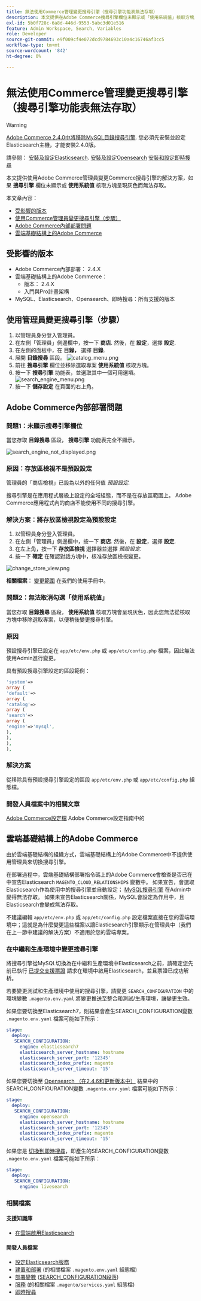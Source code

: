 ```yaml
---
title: 無法使用Commerce管理變更搜尋引擎（搜尋引擎功能表無法存取）
description: 本文提供在Adobe Commerce搜尋引擎欄位未顯示或「使用系統值」核取方塊呈現灰色且無法存取時，使用Commerce管理員變更搜尋引擎的解決方案。
exl-id: 5b0f728c-6a8d-446d-9553-5abc3d01e516
feature: Admin Workspace, Search, Variables
role: Developer
source-git-commit: e9f009cf4e072dcd9784693c10a4c16746af3cc5
workflow-type: tm+mt
source-wordcount: '842'
ht-degree: 0%

---
```


# 無法使用Commerce管理變更搜尋引擎（搜尋引擎功能表無法存取）

>[!WARNING]
>
> [Adobe Commerce 2.4.0中將移除MySQL目錄搜尋引擎](/help/announcements/adobe-commerce-announcements/mysql-catalog-search-engine-will-be-removed-in-magento-2-4-0.md). 您必須先安裝並設定Elasticsearch主機，才能安裝2.4.0版。
> 
> 請參閱：
> [安裝及設定Elasticsearch](https://experienceleague.adobe.com/en/docs/commerce-cloud-service/user-guide/configure/service/elasticsearch).
> [安裝及設定Opensearch](https://experienceleague.adobe.com/en/docs/commerce-cloud-service/user-guide/configure/service/opensearch)
> [安裝和設定即時搜尋](https://experienceleague.adobe.com/en/docs/commerce-merchant-services/live-search/install)

本文提供使用Adobe Commerce管理員變更Commerce搜尋引擎的解決方案，如果 **搜尋引擎** 欄位未顯示或 **使用系統值** 核取方塊呈現灰色而無法存取。

本文章內容：

* [受影響的版本](#affected-versions)
* [使用Commerce管理員變更搜尋引擎（步驟）](#change-search-engine-using-magento-admin-steps)
* [Adobe Commerce內部部署問題](#magento-commerce-on-premise)
* [雲端基礎結構上的Adobe Commerce](#magento-commerce-cloud)

## 受影響的版本

* Adobe Commerce內部部署： 2.4.X
* 雲端基礎結構上的Adobe Commerce：
   * 版本： 2.4.X
   * 入門與Pro計畫架構
* MySQL、Elasticsearch、Opensearch、即時搜尋：所有支援的版本

## 使用管理員變更搜尋引擎（步驟）

1. 以管理員身分登入管理員。
1. 在左側「管理員」側邊欄中，按一下 **商店**. 然後，在 **設定**，選擇 **設定**.
1. 在左側的面板中，在 **目錄，** 選擇 **目錄**.
1. 展開 **目錄搜尋** 區段。    ![catalog_menu.png](assets/catalog_menu.png)
1. 前往 **搜尋引擎** 欄位並移除選取專案 **使用系統值** 核取方塊。
1. 按一下 **搜尋引擎** 功能表，並選取其中一個可用選項。    ![search_engine_menu.png](assets/search_engine_menu.png)
1. 按一下 **儲存設定** 在頁面的右上角。

## Adobe Commerce內部部署問題

### 問題1：未顯示搜尋引擎欄位

當您存取 **目錄搜尋** 區段， **搜尋引擎** 功能表完全不顯示。

![search_engine_not_displayed.png](assets/search_engine_not_displayed.png)

### 原因：存放區檢視不是預設設定

管理員的「商店檢視」已設為以外的任何值 *預設設定*.

搜尋引擎是在應用程式層級上設定的全域組態，而不是在存放區範圍上。 Adobe Commerce應用程式內的商店不能使用不同的搜尋引擎。

### 解決方案：將存放區檢視設定為預設設定

1. 以管理員身分登入管理員。
1. 在左側「管理員」側邊欄中，按一下 **商店**. 然後，在 **設定**，選擇 **設定**.
1. 在左上角，按一下 **存放區檢視** 選擇器並選擇 *預設設定*.
1. 按一下 **確定** 在確認對話方塊中，核准存放區檢視變更。

![change_store_view.png](assets/change_store_view.png)

**相關檔案：** [變更範圍](https://experienceleague.adobe.com/docs/commerce-admin/config/scope-change.html#set-the-scope) 在我們的使用手冊中。

### 問題2：無法取消勾選「使用系統值」

當您存取 **目錄搜尋** 區段， **使用系統值** 核取方塊會呈現灰色，因此您無法從核取方塊中移除選取專案，以便稍後變更搜尋引擎。

### 原因

預設搜尋引擎已設定在 `app/etc/env.php` 或 `app/etc/config.php` 檔案，因此無法使用Admin進行變更。

具有預設搜尋引擎設定的區段範例：

```php
'system'=>
array (
'default'=>
array (
'catalog'=>
array (
'search'=>
array (
'engine'=>'mysql',
),
),
),
),
```

### 解決方案

從移除具有預設搜尋引擎設定的區段 `app/etc/env.php` 或 `app/etc/config.php` 組態檔。

### 開發人員檔案中的相關文章

[Adobe Commerce設定檔](https://experienceleague.adobe.com/docs/commerce-operations/configuration-guide/files/deployment-files.html) Adobe Commerce設定指南中的

## 雲端基礎結構上的Adobe Commerce

由於雲端基礎結構的組織方式，雲端基礎結構上的Adobe Commerce中不提供使用管理員來切換搜尋引擎。

在部署過程中，雲端基礎結構部署指令碼上的Adobe Commerce會檢查是否已在中宣告Elasticsearch `MAGENTO_CLOUD_RELATIONSHIPS` 變數中。 如果宣告，會選取Elasticsearch作為使用中的搜尋引擎並自動設定； [MySQL搜尋引擎](/help/announcements/adobe-commerce-announcements/mysql-catalog-search-engine-will-be-removed-in-magento-2-4-0.md) 在Admin中變得無法存取。 如果未宣告Elasticsearch關係，MySQL會設定為作用中，且Elasticsearch會變成無法存取。

不建議編輯 `app/etc/env.php` 或 `app/etc/config.php` 設定檔案直接在您的雲端環境中；這就是為什麼變更這些檔案以讓Elasticsearch引擎顯示在管理員中（我們在上一節中建議的解決方案）不適用於您的雲端專案。

### 在中繼和生產環境中變更搜尋引擎

將搜尋引擎從MySQL切換為在中繼和生產環境中Elasticsearch之前，請確定您先前已執行 [已提交支援票證](/help/help-center-guide/help-center/magento-help-center-user-guide.md#submit-ticket) 請求在環境中啟用Elasticsearch，並且票證已成功解析。

若要變更測試和生產環境中使用的搜尋引擎，請變更 `SEARCH_CONFIGURATION` 中的環境變數 `.magento.env.yaml` 將變更推送至整合和測試/生產環境，讓變更生效。

如果您要切換至Elasticsearch7，則結果會產生SEARCH\_CONFIGURATION變數 `.magento.env.yaml` 檔案可能如下所示：

```yaml
stage:
  deploy:
   SEARCH_CONFIGURATION:
     engine: elasticsearch7
     elasticsearch_server_hostname: hostname
     elasticsearch_server_port: '12345'
     elasticsearch_index_prefix: magento
     elasticsearch_server_timeout: '15'
```

如果您要切換至 [Opensearch （在2.4.6和更新版本中）](https://experienceleague.adobe.com/en/docs/commerce-knowledge-base/kb/troubleshooting/elasticsearch/search-engine-shown-elasticsearch-despite-open-search) 結果中的SEARCH\_CONFIGURATION變數 `.magento.env.yaml` 檔案可能如下所示：

```yaml
stage:
  deploy:
   SEARCH_CONFIGURATION:
     engine: opensearch
     elasticsearch_server_hostname: hostname
     elasticsearch_server_port: '12345'
     elasticsearch_index_prefix: magento
     elasticsearch_server_timeout: '15'
```

如果您是 [切換到即時搜尋](https://experienceleague.adobe.com/en/docs/commerce-knowledge-base/kb/troubleshooting/miscellaneous/error-opensearch-search-engine-doesnt-exist-falling-back-to-livesearch)，即產生的SEARCH\_CONFIGURATION變數 `.magento.env.yaml` 檔案可能如下所示：

```yaml
stage:
  deploy:
   SEARCH_CONFIGURATION:
     engine: livesearch
```

### 相關檔案

#### 支援知識庫

* [在雲端啟用Elasticsearch](/help/how-to/general/enable-elasticsearch-on-cloud.md)

#### 開發人員檔案

* [設定Elasticsearch服務](https://experienceleague.adobe.com/docs/commerce-cloud-service/user-guide/configure/service/elasticsearch.html)
* [建置和部署](https://experienceleague.adobe.com/docs/commerce-cloud-service/user-guide/configure/env/configure-env-yaml.html) (的相關檔案 `.magento.env.yaml` 組態檔)
* [部署變數](https://experienceleague.adobe.com/docs/commerce-cloud-service/user-guide/configure/env/stage/variables-deploy.html) ([SEARCH\_CONFIGURATION段落](https://experienceleague.adobe.com/docs/commerce-cloud-service/user-guide/configure/env/stage/variables-deploy.html#search_configuration))
* [服務](https://experienceleague.adobe.com/docs/commerce-cloud-service/user-guide/configure/service/services-yaml.html) (的相關檔案 `.magento/services.yaml` 組態檔)
* [即時搜尋](https://experienceleague.adobe.com/en/docs/commerce-merchant-services/live-search/overview)
